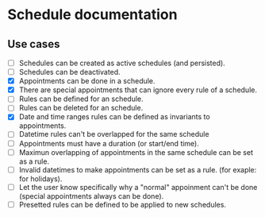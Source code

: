 # Schedule documentation

## Use cases
- [ ] Schedules can be created as active schedules (and persisted).
- [ ] Schedules can be deactivated.
- [x] Appointments can be done in a schedule.
- [x] There are special appointments that can ignore every rule of a schedule.
- [ ] Rules can be defined for an schedule.
- [ ] Rules can be deleted for an schedule.
- [x] Date and time ranges rules can be defined as invariants to appointments.
- [ ] Datetime rules can't be overlapped for the same schedule
- [ ] Appointments must have a duration (or start/end time).
- [ ] Maximun overlapping of appointments in the same schedule can be set as a rule.
- [ ] Invalid datetimes to make appointments can be set as a rule. (for exaple: for holidays).
- [ ] Let the user know specifically why a "normal" appoinment can't be done (special appointments always can be done).
- [ ] Presetted rules can be defined to be applied to new schedules.
